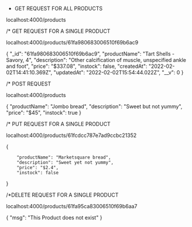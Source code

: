 * GET REQUEST FOR ALL PRODUCTS

localhost:4000/products

/* GET REQUEST FOR A SINGLE PRODUCT

localhost:4000/products/61fa980683006510f69b6ac9

{
    "_id": "61fa980683006510f69b6ac9",
    "productName": "Tart Shells - Savory, 4",
    "description": "Other calcification of muscle, unspecified ankle and foot",
    "price": "$337.08",
    "instock": false,
    "createdAt": "2022-02-02T14:41:10.369Z",
    "updatedAt": "2022-02-02T15:54:44.022Z",
    "__v": 0
}



/* POST REQUEST

  localhost:4000/products

 {
        "productName": "Jombo bread",
        "description": "Sweet but not yummy",
        "price": "$45",
        "instock": true
    }
        

/* PUT REQUEST FOR A SINGLE PRODUCT

localhost:4000/products/61fcdcc787e7ad9ccbc21352

 {

     
        "productName": "Marketsquare bread",
        "description": "Sweet yet not yummy",
        "price": "$2.4",
        "instock": false
 }



/*DELETE REQUEST FOR A SINGLE PRODUCT

localhost:4000/products/61fa95ca83006510f69b6aa7

{
    "msg": "This  Product does not exist"
}
